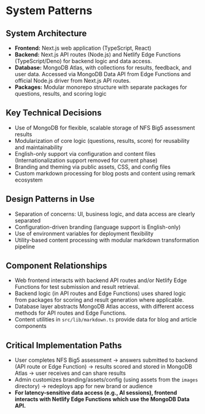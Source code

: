 # System Patterns

## System Architecture
- **Frontend:** Next.js web application (TypeScript, React)
- **Backend:** Next.js API routes (Node.js) and Netlify Edge Functions (TypeScript/Deno) for backend logic and data access.
- **Database:** MongoDB Atlas, with collections for results, feedback, and user data. Accessed via MongoDB Data API from Edge Functions and official Node.js driver from Next.js API routes.
- **Packages:** Modular monorepo structure with separate packages for questions, results, and scoring logic

## Key Technical Decisions
- Use of MongoDB for flexible, scalable storage of NFS Big5 assessment results
- Modularization of core logic (questions, results, score) for reusability and maintainability
- English-only support via configuration and content files (Internationalization support removed for current phase)
- Branding and theming via public assets, CSS, and config files
- Custom markdown processing for blog posts and content using remark ecosystem

## Design Patterns in Use
- Separation of concerns: UI, business logic, and data access are clearly separated
- Configuration-driven branding (language support is English-only)
- Use of environment variables for deployment flexibility
- Utility-based content processing with modular markdown transformation pipeline

## Component Relationships
- Web frontend interacts with backend API routes and/or Netlify Edge Functions for test submission and result retrieval.
- Backend logic (in API routes and Edge Functions) uses shared logic from packages for scoring and result generation where applicable.
- Database layer abstracts MongoDB Atlas access, with different access methods for API routes and Edge Functions.
- Content utilities in `src/lib/markdown.ts` provide data for blog and article components

## Critical Implementation Paths
- User completes NFS Big5 assessment → answers submitted to backend (API route or Edge Function) → results scored and stored in MongoDB Atlas → user receives and can share results
- Admin customizes branding/assets/config (using assets from the `images` directory) → redeploys app for new brand or audience
- **For latency-sensitive data access (e.g., AI sessions), frontend interacts with Netlify Edge Functions which use the MongoDB Data API.**